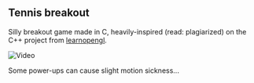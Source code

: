 ## Tennis breakout

Silly breakout game made in C, heavily-inspired (read: plagiarized) on the C++ project from [learnopengl](https://learnopengl.com/In-Practice/2D-Game/Breakout). 

![Video](./video.gif)


Some power-ups can cause slight motion sickness...
